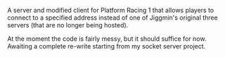 A server and modified client for Platform Racing 1 that allows players to connect to a specified address instead of one of Jiggmin's original three servers (that are no longer being hosted).

At the moment the code is fairly messy, but it should suffice for now. Awaiting a complete re-write starting from my socket server project.
